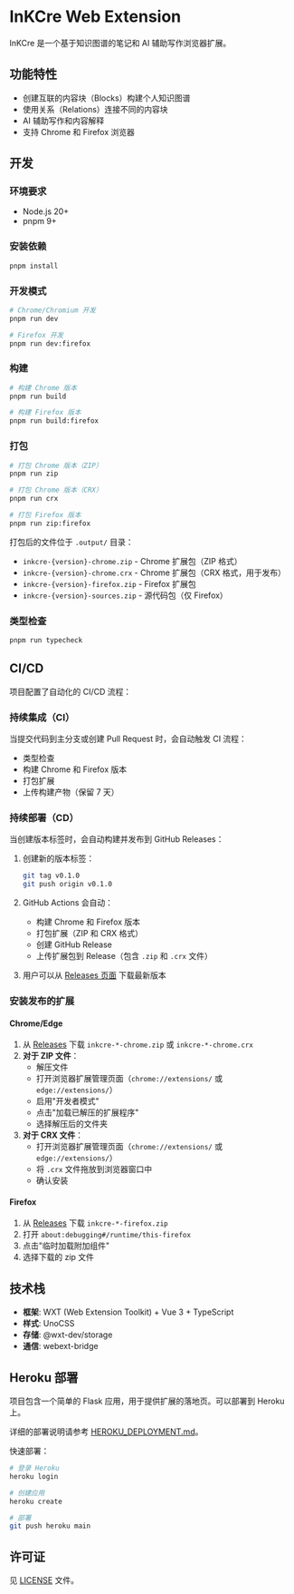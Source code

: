 # InKCre Web Extension

InKCre 是一个基于知识图谱的笔记和 AI 辅助写作浏览器扩展。

## 功能特性

- 创建互联的内容块（Blocks）构建个人知识图谱
- 使用关系（Relations）连接不同的内容块
- AI 辅助写作和内容解释
- 支持 Chrome 和 Firefox 浏览器

## 开发

### 环境要求

- Node.js 20+
- pnpm 9+

### 安装依赖

```bash
pnpm install
```

### 开发模式

```bash
# Chrome/Chromium 开发
pnpm run dev

# Firefox 开发
pnpm run dev:firefox
```

### 构建

```bash
# 构建 Chrome 版本
pnpm run build

# 构建 Firefox 版本
pnpm run build:firefox
```

### 打包

```bash
# 打包 Chrome 版本（ZIP）
pnpm run zip

# 打包 Chrome 版本（CRX）
pnpm run crx

# 打包 Firefox 版本
pnpm run zip:firefox
```

打包后的文件位于 `.output/` 目录：
- `inkcre-{version}-chrome.zip` - Chrome 扩展包（ZIP 格式）
- `inkcre-{version}-chrome.crx` - Chrome 扩展包（CRX 格式，用于发布）
- `inkcre-{version}-firefox.zip` - Firefox 扩展包
- `inkcre-{version}-sources.zip` - 源代码包（仅 Firefox）

### 类型检查

```bash
pnpm run typecheck
```

## CI/CD

项目配置了自动化的 CI/CD 流程：

### 持续集成（CI）

当提交代码到主分支或创建 Pull Request 时，会自动触发 CI 流程：

- 类型检查
- 构建 Chrome 和 Firefox 版本
- 打包扩展
- 上传构建产物（保留 7 天）

### 持续部署（CD）

当创建版本标签时，会自动构建并发布到 GitHub Releases：

1. 创建新的版本标签：
   ```bash
   git tag v0.1.0
   git push origin v0.1.0
   ```

2. GitHub Actions 会自动：
   - 构建 Chrome 和 Firefox 版本
   - 打包扩展（ZIP 和 CRX 格式）
   - 创建 GitHub Release
   - 上传扩展包到 Release（包含 `.zip` 和 `.crx` 文件）

3. 用户可以从 [Releases 页面](https://github.com/InKCre/client-webext/releases) 下载最新版本

### 安装发布的扩展

#### Chrome/Edge

1. 从 [Releases](https://github.com/InKCre/client-webext/releases) 下载 `inkcre-*-chrome.zip` 或 `inkcre-*-chrome.crx`
2. **对于 ZIP 文件**：
   - 解压文件
   - 打开浏览器扩展管理页面（`chrome://extensions/` 或 `edge://extensions/`）
   - 启用"开发者模式"
   - 点击"加载已解压的扩展程序"
   - 选择解压后的文件夹
3. **对于 CRX 文件**：
   - 打开浏览器扩展管理页面（`chrome://extensions/` 或 `edge://extensions/`）
   - 将 `.crx` 文件拖放到浏览器窗口中
   - 确认安装

#### Firefox

1. 从 [Releases](https://github.com/InKCre/client-webext/releases) 下载 `inkcre-*-firefox.zip`
2. 打开 `about:debugging#/runtime/this-firefox`
3. 点击"临时加载附加组件"
4. 选择下载的 zip 文件

## 技术栈

- **框架**: WXT (Web Extension Toolkit) + Vue 3 + TypeScript
- **样式**: UnoCSS
- **存储**: @wxt-dev/storage
- **通信**: webext-bridge

## Heroku 部署

项目包含一个简单的 Flask 应用，用于提供扩展的落地页。可以部署到 Heroku 上。

详细的部署说明请参考 [HEROKU_DEPLOYMENT.md](HEROKU_DEPLOYMENT.md)。

快速部署：

```bash
# 登录 Heroku
heroku login

# 创建应用
heroku create

# 部署
git push heroku main
```

## 许可证

见 [LICENSE](LICENSE) 文件。
